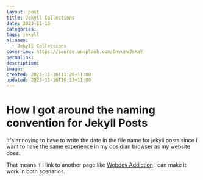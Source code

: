 ```yaml
---
layout: post
title: Jekyll Collections
date: 2023-11-16
categories: 
tags: jekyll
aliases:
  - Jekyll Collections
cover-img: https://source.unsplash.com/GnvurwJsKaY
permalink: 
description: 
image: 
created: 2023-11-16T11:28+11:00
updated: 2023-11-16T16:13+11:00
---
```

# How I got around the naming convention for Jekyll Posts
It's annoying to have to write the date in the file name for jekyll posts since I want to have the same experience in my obsidian browser as my website does.

That means if I link to another page like [Webdev Addiction](2023-11-16-webdev-addiction) I can make it work in both scenarios.